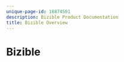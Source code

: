 ```yaml
---
unique-page-id: 18874501
description: Bizible Product Documentation
title: Bizible Overview
---
```


# Bizible

